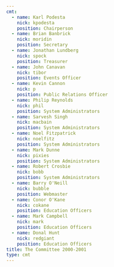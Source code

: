```yaml
---
cmt:
  - name: Karl Podesta
    nick: kpodesta
    position: Chairperson
  - name: Brian Banbrick
    nick: moridin
    position: Secretary
  - name: Jonathan Lundberg
    nick: spock
    position: Treasurer
  - name: John Canavan
    nick: tibor
    position: Events Officer
  - name: Kevin Cannon
    nick: p
    position: Public Relations Officer
  - name: Philip Reynolds
    nick: phil
    position: System Administrators
  - name: Sarvesh Singh
    nick: macbain
    position: System Administrators
  - name: Noel Fitzpatrick
    nick: noelfitz
    position: System Administrators
  - name: Mark Dunne
    nick: pixies
    position: System Administrators
  - name: Robert Crosbie
    nick: bobb
    position: System Administrators
  - name: Barry O'Neill
    nick: bubble
    position: Webmaster
  - name: Conor O'Kane
    nick: cokane
    position: Education Officers
  - name: Mark Campbell
    nick: mark
    position: Education Officers
  - name: Donal Hunt
    nick: redgiant
    position: Education Officers
title: The Committee 2000-2001
type: cmt
---
```


